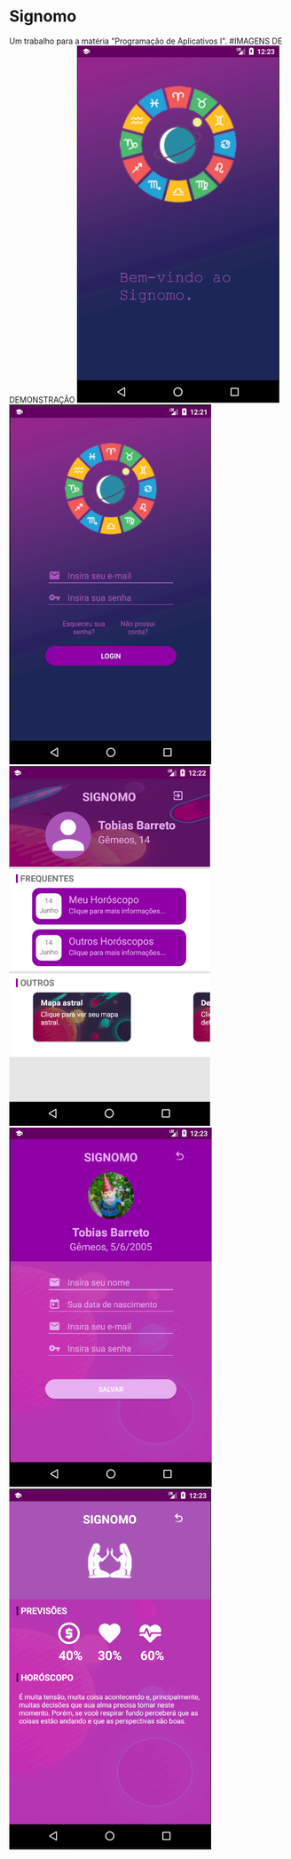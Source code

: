 # Signomo
Um trabalho para a matéria "Programação de Aplicativos I".
#IMAGENS DE DEMONSTRAÇÃO
![alt text](https://raw.githubusercontent.com/CorreiaEduardo/Signomo/master/Screenshot_1.png)  
![alt text](https://raw.githubusercontent.com/CorreiaEduardo/Signomo/master/Screenshot_2.png)  
![alt text](https://raw.githubusercontent.com/CorreiaEduardo/Signomo/master/Screenshot_3.png)  
![alt text](https://raw.githubusercontent.com/CorreiaEduardo/Signomo/master/Screenshot_4.png)  
![alt text](https://raw.githubusercontent.com/CorreiaEduardo/Signomo/master/Screenshot_5.png)  
